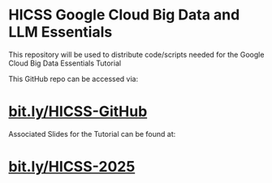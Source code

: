 # HICSS Google Cloud Big Data and LLM Essentials
This repository will be used to distribute code/scripts needed for the Google Cloud Big Data Essentials Tutorial

This GitHub repo can be accessed via:
# [bit.ly/HICSS-GitHub](https://bit.ly/HICSS-GitHub)


Associated Slides for the Tutorial can be found at:
# [bit.ly/HICSS-2025](https://bit.ly/HICSS-2025)

